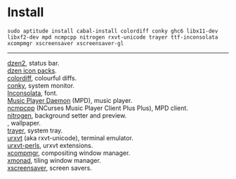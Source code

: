 # Install
    sudo aptitude install cabal-install colordiff conky ghc6 libx11-dev libxf2-dev mpd ncmpcpp nitrogen rxvt-unicode trayer ttf-inconsolata xcompmgr xscreensaver xscreensaver-gl

----

[dzen2](https://github.com/robm/dzen), status bar.  
[dzen icon packs](http://dzen.geekmode.org/wiki/wiki.cgi/-main/DzenIconPacks).  
[colordiff](http://www.colordiff.org/), colourful diffs.  
[conky](http://conky.sourceforge.net/), system monitor.  
[Inconsolata](http://www.levien.com/type/myfonts/inconsolata.html), font.  
[Music Player Daemon](http://mpd.wikia.com/) (MPD), music player.  
[ncmpcpp](http://ncmpcpp.rybczak.net/) (NCurses Music Player Client Plus Plus), MPD client.  
[nitrogen](http://projects.l3ib.org/nitrogen/), background setter and preview.  
, wallpaper.  
[trayer](https://code.google.com/p/trayer/), system tray.  
[urxvt](http://software.schmorp.de/pkg/rxvt-unicode) (aka rxvt-unicode), terminal emulator.  
[urxvt-perls](https://github.com/muennich/urxvt-perls), urxvt extensions.  
[xcompmgr](http://www.freedesktop.org/wiki/Software/xapps), compositing window manager.  
[xmonad](http://xmonad.org/), tiling window manager.  
[xscreensaver](http://www.jwz.org/xscreensaver/), screen savers.  
